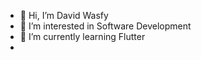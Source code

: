 - 👋 Hi, I’m David Wasfy
- 👀 I’m interested in Software Development
- 🌱 I’m currently learning Flutter
- 

<!---
Davidwasfy11/Davidwasfy11 is a ✨ special ✨ repository because its `README.md` (this file) appears on your GitHub profile.
You can click the Preview link to take a look at your changes.
--->
